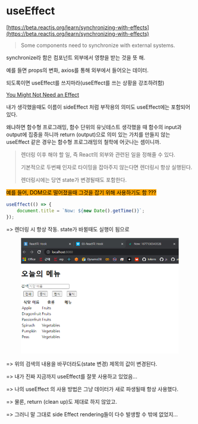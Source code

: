 # useEffect

[https://beta.reactjs.org/learn/synchronizing-with-effects](https://beta.reactjs.org/learn/synchronizing-with-effects)

> Some components need to synchronize with external systems.

synchronize라 함은 컴포넌트 외부에서 영향을 받는 것을 뜻 해.

예를 들면 props의 변화, axios를 통해 외부에서 들어오는 데이터.



되도록이면 useEffect를 쓰지마라(useEffect를 쓰는 상황을 강조하려함)

[You Might Not Need an Effect](https://beta.reactjs.org/learn/you-might-not-need-an-effect)

내가 생각했을때도 이름이 sideEffect 처럼 부작용의 의미도 useEffect에는 포함되어 있다.

왜냐하면 함수형 프로그래밍, 함수 단위의 유닛테스트 생각했을 때 함수의 input과 output에 집중을 하니까 return (output)으로 의미 있는 가치를 만들지 않는 useEffect 같은 경우는 함수형 프로그래밍의 철학에 어긋나는 셈이니까.



> 렌더링 이후 해야 할 일, 즉 React의 외부와 관련된 일을 정해줄 수 있다.
>
> 기본적으로 두번째 인자로 타이밍을 잡아주지 않는다면 렌더링시 항상 실행된다.
>
> 렌더링시에는 당연 state가 변경될때도 포함한다.

<mark style="background-color:orange;">예를 들어, DOM으로 떨어졌을때 그것을 잡기 위해 사용하기도 함 ???</mark>



```javascript
useEffect(() => {
    document.title = `Now: ${new Date().getTime()}`;
});
```

\=> 렌더링 시 항상 작동. state가 바뀔때도 실행이 됨으로&#x20;

<figure><img src="../../.gitbook/assets/image (1).png" alt=""><figcaption></figcaption></figure>

\=> 위의 검색의 내용을 바꾸더라도(state 변경) 제목의 값이 변경된다.

\=> 내가 진짜 지금까지 useEffect를 잘못 사용하고 있었음...

\=> 나의 useEffect 의 사용 방법은 그냥 데이터가 새로 파생될때 항상 사용했다.

\=> 물론, return (clean up)도 제대로 하지 않았고.

\=> 그러니 말 그대로 side Effect rendering들이 다수 발생할 수 밖에 없었지...















